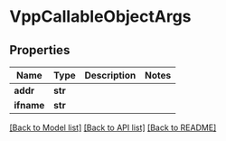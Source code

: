 # VppCallableObjectArgs

## Properties
Name | Type | Description | Notes
------------ | ------------- | ------------- | -------------
**addr** | **str** |  | 
**ifname** | **str** |  | 

[[Back to Model list]](../README.md#documentation-for-models) [[Back to API list]](../README.md#documentation-for-api-endpoints) [[Back to README]](../README.md)

